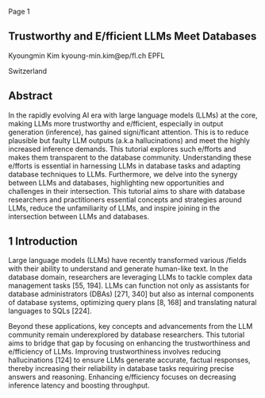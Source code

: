 Page 1

## Trustworthy and E/fficient LLMs Meet Databases

Kyoungmin Kim kyoung-min.kim@ep/fl.ch EPFL

Switzerland

## Abstract

In the rapidly evolving AI era with large language models (LLMs) at the core, making LLMs more trustworthy and e/fficient, especially in output generation (inference), has gained signi/ficant attention. This is to reduce plausible but faulty LLM outputs (a.k.a hallucinations) and meet the highly increased inference demands. This tutorial explores such e/fforts and makes them transparent to the database community. Understanding these e/fforts is essential in harnessing LLMs in database tasks and adapting database techniques to LLMs. Furthermore, we delve into the synergy between LLMs and databases, highlighting new opportunities and challenges in their intersection. This tutorial aims to share with database researchers and practitioners essential concepts and strategies around LLMs, reduce the unfamiliarity of LLMs, and inspire joining in the intersection between LLMs and databases.

## 1 Introduction

Large language models (LLMs) have recently transformed various /fields with their ability to understand and generate human-like text. In the database domain, researchers are leveraging LLMs to tackle complex data management tasks [55, 194]. LLMs can function not only as assistants for database administrators (DBAs) [271, 340] but also as internal components of database systems, optimizing query plans [8, 168] and translating natural languages to SQLs [224].

Beyond these applications, key concepts and advancements from the LLM community remain underexplored by database researchers. This tutorial aims to bridge that gap by focusing on enhancing the trustworthiness and e/fficiency of LLMs. Improving trustworthiness involves reducing hallucinations [124] to ensure LLMs generate accurate, factual responses, thereby increasing their reliability in database tasks requiring precise answers and reasoning. Enhancing e/fficiency focuses on decreasing inference latency and boosting throughput.